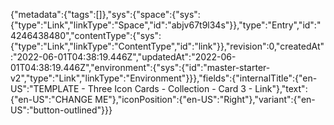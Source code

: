 {"metadata":{"tags":[]},"sys":{"space":{"sys":{"type":"Link","linkType":"Space","id":"abjv67t9l34s"}},"type":"Entry","id":"4246438480","contentType":{"sys":{"type":"Link","linkType":"ContentType","id":"link"}},"revision":0,"createdAt":"2022-06-01T04:38:19.446Z","updatedAt":"2022-06-01T04:38:19.446Z","environment":{"sys":{"id":"master-starter-v2","type":"Link","linkType":"Environment"}}},"fields":{"internalTitle":{"en-US":"TEMPLATE - Three Icon Cards - Collection - Card 3 - Link"},"text":{"en-US":"CHANGE ME"},"iconPosition":{"en-US":"Right"},"variant":{"en-US":"button-outlined"}}}